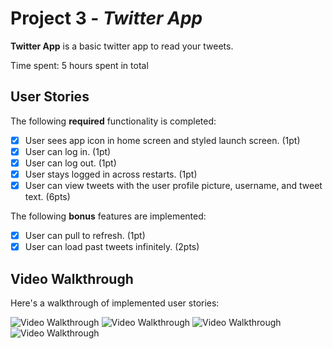 # Project 3 - *Twitter App*

**Twitter App** is a basic twitter app to read your tweets.

Time spent: 5 hours spent in total

## User Stories

The following **required** functionality is completed:

- [x] User sees app icon in home screen and styled launch screen. (1pt)
- [x] User can log in. (1pt)
- [x] User can log out. (1pt)
- [x] User stays logged in across restarts. (1pt)
- [x] User can view tweets with the user profile picture, username, and tweet text. (6pts)

The following **bonus** features are implemented:

- [x] User can pull to refresh. (1pt)
- [x] User can load past tweets infinitely. (2pts)

## Video Walkthrough

Here's a walkthrough of implemented user stories:

<img src='http://g.recordit.co/u0TaY7dMcw.gif' title='Video Walkthrough' width='' alt='Video Walkthrough' />

<img src='http://g.recordit.co/z8pF08uo5d.gif' title='Video Walkthrough' width='' alt='Video Walkthrough' />

<img src='http://g.recordit.co/lXCarc1mUx.gif' title='Video Walkthrough' width='' alt='Video Walkthrough' />

<img src='http://g.recordit.co/MYTWdcyLZX.gif' title='Video Walkthrough' width='' alt='Video Walkthrough' />


